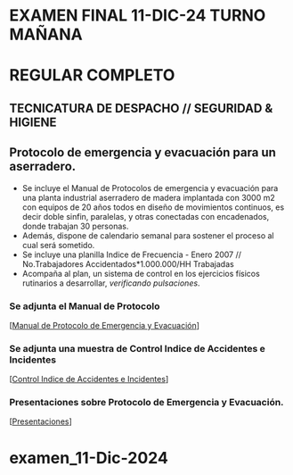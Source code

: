    # EXAMEN FINAL 11-DIC-24 TURNO MAÑANA
   # REGULAR COMPLETO
   ## TECNICATURA DE DESPACHO // SEGURIDAD & HIGIENE
   
   ## Protocolo de emergencia y evacuación para un aserradero.

   * Se incluye el Manual de Protocolos de emergencia y evacuación para una planta industrial aserradero de madera implantada con 3000 m2 con equipos de 20 años todos en diseño de movimientos continuos, es decir doble sinfin, paralelas, y otras conectadas con encadenados, donde trabajan 30 personas.
   * Además, dispone de calendario semanal para sostener el proceso al cual será sometido.
   * Se incluye una planilla Indice de Frecuencia - Enero 2007 // No.Trabajadores Accidentados*1.000.000/HH Trabajadas
   * Acompaña al plan, un sistema de control en los ejercicios físicos rutinarios a desarrollar, _verificando pulsaciones_.
   
   ### Se adjunta el Manual de Protocolo
   [[Manual de Protocolo de Emergencia y Evacuación](https://docs.google.com/document/d/1gHMtQMqBIT1WYB__Ejdjzanvac6xg_XDBQhS8Hlsn6A/edit?usp=sharing)]
   
   ### Se adjunta una muestra de Control Indice de Accidentes e Incidentes
   [[Control Indice de Accidentes e Incidentes](https://docs.google.com/spreadsheets/d/1neIU3bkb6pVHcixC1Rp-Psyq_BwWVx4Pn5ZjAzy2MGU/edit?usp=sharing)]
   
   ### Presentaciones sobre Protocolo de Emergencia y Evacuación.
   [[Presentaciones](https://gamma.app/docs/Plan-de-Emergencia-Aserradero-Industrial-isb3yzmzob8nvj2)]
   # examen_11-Dic-2024
